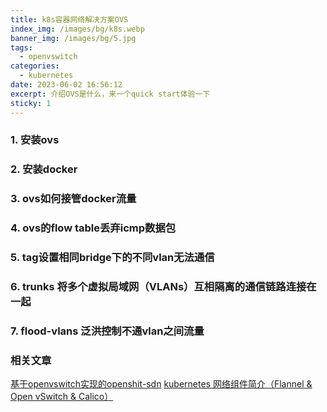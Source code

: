 ```yaml
---
title: k8s容器网络解决方案OVS
index_img: /images/bg/k8s.webp
banner_img: /images/bg/5.jpg
tags:
  - openvswitch
categories:
  - kubernetes
date: 2023-06-02 16:56:12
excerpt: 介绍OVS是什么，来一个quick start体验一下
sticky: 1
---
```


### 1. 安装ovs
### 2. 安装docker
### 3. ovs如何接管docker流量
### 4. ovs的flow table丢弃icmp数据包
### 5. tag设置相同bridge下的不同vlan无法通信
### 6. trunks 将多个虚拟局域网（VLANs）互相隔离的通信链路连接在一起
### 7. flood-vlans 泛洪控制不通vlan之间流量

### 相关文章

[基于openvswitch实现的openshit-sdn](https://zhuanlan.zhihu.com/p/37852626)
[kubernetes 网络组件简介（Flannel & Open vSwitch & Calico）](https://blog.csdn.net/kjh2007abc/article/details/86751730)
